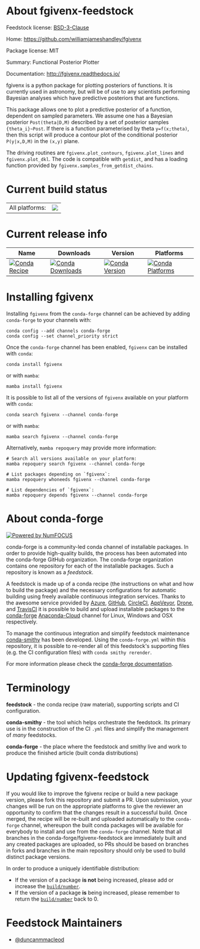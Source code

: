 About fgivenx-feedstock
=======================

Feedstock license: [BSD-3-Clause](https://github.com/conda-forge/fgivenx-feedstock/blob/main/LICENSE.txt)

Home: https://github.com/williamjameshandley/fgivenx

Package license: MIT

Summary: Functional Posterior Plotter

Documentation: http://fgivenx.readthedocs.io/

fgivenx is a python package for plotting posteriors of functions.
It is currently used in astronomy, but will be of use to any
scientists performing Bayesian analyses which have predictive
posteriors that are functions.

This package allows one to plot a predictive posterior of a function,
dependent on sampled parameters.
We assume one has a Bayesian posterior `Post(theta|D,M)` described by a
set of posterior samples `{theta_i}~Post`.
If there is a function parameterised by theta `y=f(x;theta)`, then this
script will produce a contour plot of the conditional posterior
`P(y|x,D,M)` in the `(x,y)` plane.

The driving routines are `fgivenx.plot_contours`, `fgivenx.plot_lines`
and `fgivenx.plot_dkl`.
The code is compatible with `getdist`, and has a loading function
provided by `fgivenx.samples_from_getdist_chains`.


Current build status
====================


<table><tr><td>All platforms:</td>
    <td>
      <a href="https://dev.azure.com/conda-forge/feedstock-builds/_build/latest?definitionId=11054&branchName=main">
        <img src="https://dev.azure.com/conda-forge/feedstock-builds/_apis/build/status/fgivenx-feedstock?branchName=main">
      </a>
    </td>
  </tr>
</table>

Current release info
====================

| Name | Downloads | Version | Platforms |
| --- | --- | --- | --- |
| [![Conda Recipe](https://img.shields.io/badge/recipe-fgivenx-green.svg)](https://anaconda.org/conda-forge/fgivenx) | [![Conda Downloads](https://img.shields.io/conda/dn/conda-forge/fgivenx.svg)](https://anaconda.org/conda-forge/fgivenx) | [![Conda Version](https://img.shields.io/conda/vn/conda-forge/fgivenx.svg)](https://anaconda.org/conda-forge/fgivenx) | [![Conda Platforms](https://img.shields.io/conda/pn/conda-forge/fgivenx.svg)](https://anaconda.org/conda-forge/fgivenx) |

Installing fgivenx
==================

Installing `fgivenx` from the `conda-forge` channel can be achieved by adding `conda-forge` to your channels with:

```
conda config --add channels conda-forge
conda config --set channel_priority strict
```

Once the `conda-forge` channel has been enabled, `fgivenx` can be installed with `conda`:

```
conda install fgivenx
```

or with `mamba`:

```
mamba install fgivenx
```

It is possible to list all of the versions of `fgivenx` available on your platform with `conda`:

```
conda search fgivenx --channel conda-forge
```

or with `mamba`:

```
mamba search fgivenx --channel conda-forge
```

Alternatively, `mamba repoquery` may provide more information:

```
# Search all versions available on your platform:
mamba repoquery search fgivenx --channel conda-forge

# List packages depending on `fgivenx`:
mamba repoquery whoneeds fgivenx --channel conda-forge

# List dependencies of `fgivenx`:
mamba repoquery depends fgivenx --channel conda-forge
```


About conda-forge
=================

[![Powered by
NumFOCUS](https://img.shields.io/badge/powered%20by-NumFOCUS-orange.svg?style=flat&colorA=E1523D&colorB=007D8A)](https://numfocus.org)

conda-forge is a community-led conda channel of installable packages.
In order to provide high-quality builds, the process has been automated into the
conda-forge GitHub organization. The conda-forge organization contains one repository
for each of the installable packages. Such a repository is known as a *feedstock*.

A feedstock is made up of a conda recipe (the instructions on what and how to build
the package) and the necessary configurations for automatic building using freely
available continuous integration services. Thanks to the awesome service provided by
[Azure](https://azure.microsoft.com/en-us/services/devops/), [GitHub](https://github.com/),
[CircleCI](https://circleci.com/), [AppVeyor](https://www.appveyor.com/),
[Drone](https://cloud.drone.io/welcome), and [TravisCI](https://travis-ci.com/)
it is possible to build and upload installable packages to the
[conda-forge](https://anaconda.org/conda-forge) [Anaconda-Cloud](https://anaconda.org/)
channel for Linux, Windows and OSX respectively.

To manage the continuous integration and simplify feedstock maintenance
[conda-smithy](https://github.com/conda-forge/conda-smithy) has been developed.
Using the ``conda-forge.yml`` within this repository, it is possible to re-render all of
this feedstock's supporting files (e.g. the CI configuration files) with ``conda smithy rerender``.

For more information please check the [conda-forge documentation](https://conda-forge.org/docs/).

Terminology
===========

**feedstock** - the conda recipe (raw material), supporting scripts and CI configuration.

**conda-smithy** - the tool which helps orchestrate the feedstock.
                   Its primary use is in the construction of the CI ``.yml`` files
                   and simplify the management of *many* feedstocks.

**conda-forge** - the place where the feedstock and smithy live and work to
                  produce the finished article (built conda distributions)


Updating fgivenx-feedstock
==========================

If you would like to improve the fgivenx recipe or build a new
package version, please fork this repository and submit a PR. Upon submission,
your changes will be run on the appropriate platforms to give the reviewer an
opportunity to confirm that the changes result in a successful build. Once
merged, the recipe will be re-built and uploaded automatically to the
`conda-forge` channel, whereupon the built conda packages will be available for
everybody to install and use from the `conda-forge` channel.
Note that all branches in the conda-forge/fgivenx-feedstock are
immediately built and any created packages are uploaded, so PRs should be based
on branches in forks and branches in the main repository should only be used to
build distinct package versions.

In order to produce a uniquely identifiable distribution:
 * If the version of a package **is not** being increased, please add or increase
   the [``build/number``](https://docs.conda.io/projects/conda-build/en/latest/resources/define-metadata.html#build-number-and-string).
 * If the version of a package **is** being increased, please remember to return
   the [``build/number``](https://docs.conda.io/projects/conda-build/en/latest/resources/define-metadata.html#build-number-and-string)
   back to 0.

Feedstock Maintainers
=====================

* [@duncanmmacleod](https://github.com/duncanmmacleod/)

